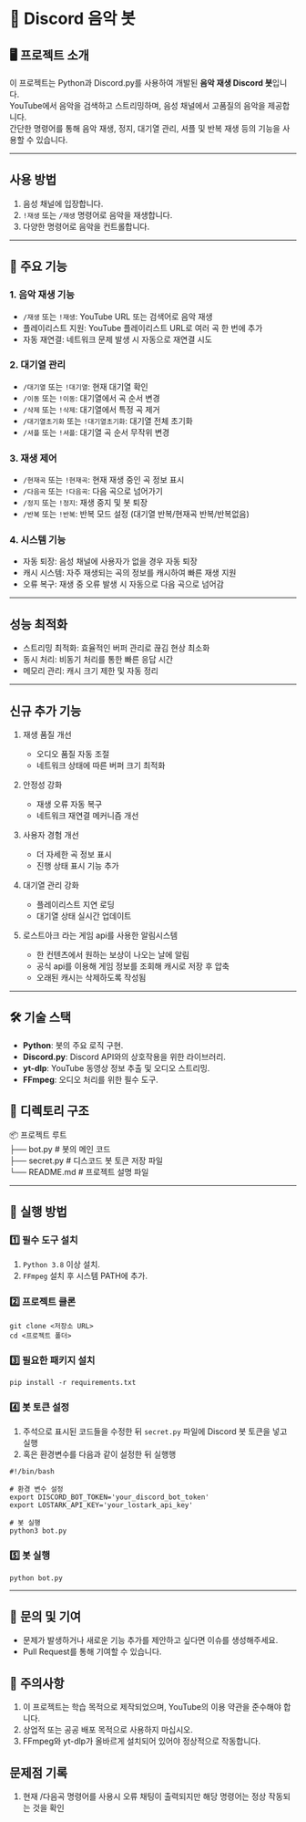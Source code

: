 # 🎵 Discord 음악 봇

## 🖥️ 프로젝트 소개

이 프로젝트는 Python과 Discord.py를 사용하여 개발된 **음악 재생 Discord 봇**입니다.  
YouTube에서 음악을 검색하고 스트리밍하며, 음성 채널에서 고품질의 음악을 제공합니다.  
간단한 명령어를 통해 음악 재생, 정지, 대기열 관리, 셔플 및 반복 재생 등의 기능을 사용할 수 있습니다.

---

## 사용 방법

1. 음성 채널에 입장합니다.
2. `!재생` 또는 `/재생` 명령어로 음악을 재생합니다.
3. 다양한 명령어로 음악을 컨트롤합니다.

---

## 📌 주요 기능

### 1. 음악 재생 기능

- `/재생` 또는 `!재생`: YouTube URL 또는 검색어로 음악 재생
- 플레이리스트 지원: YouTube 플레이리스트 URL로 여러 곡 한 번에 추가
- 자동 재연결: 네트워크 문제 발생 시 자동으로 재연결 시도

### 2. 대기열 관리

- `/대기열` 또는 `!대기열`: 현재 대기열 확인
- `/이동` 또는 `!이동`: 대기열에서 곡 순서 변경
- `/삭제` 또는 `!삭제`: 대기열에서 특정 곡 제거
- `/대기열초기화` 또는 `!대기열초기화`: 대기열 전체 초기화
- `/셔플` 또는 `!셔플`: 대기열 곡 순서 무작위 변경

### 3. 재생 제어

- `/현재곡` 또는 `!현재곡`: 현재 재생 중인 곡 정보 표시
- `/다음곡` 또는 `!다음곡`: 다음 곡으로 넘어가기
- `/정지` 또는 `!정지`: 재생 중지 및 봇 퇴장
- `/반복` 또는 `!반복`: 반복 모드 설정 (대기열 반복/현재곡 반복/반복없음)

### 4. 시스템 기능

- 자동 퇴장: 음성 채널에 사용자가 없을 경우 자동 퇴장
- 캐시 시스템: 자주 재생되는 곡의 정보를 캐시하여 빠른 재생 지원
- 오류 복구: 재생 중 오류 발생 시 자동으로 다음 곡으로 넘어감

---

## 성능 최적화

- 스트리밍 최적화: 효율적인 버퍼 관리로 끊김 현상 최소화
- 동시 처리: 비동기 처리를 통한 빠른 응답 시간
- 메모리 관리: 캐시 크기 제한 및 자동 정리

---

## 신규 추가 기능

1. 재생 품질 개선

   - 오디오 품질 자동 조절
   - 네트워크 상태에 따른 버퍼 크기 최적화

2. 안정성 강화

   - 재생 오류 자동 복구
   - 네트워크 재연결 메커니즘 개선

3. 사용자 경험 개선

   - 더 자세한 곡 정보 표시
   - 진행 상태 표시 기능 추가

4. 대기열 관리 강화

   - 플레이리스트 지연 로딩
   - 대기열 상태 실시간 업데이트

5. 로스트아크 라는 게임 api를 사용한 알림시스템

   - 한 컨텐츠에서 원하는 보상이 나오는 날에 알림
   - 공식 api를 이용해 게임 정보를 조회해 캐시로 저장 후 압축
   - 오래된 캐시는 삭제하도록 작성됨

---

## 🛠️ 기술 스택

- **Python**: 봇의 주요 로직 구현.
- **Discord.py**: Discord API와의 상호작용을 위한 라이브러리.
- **yt-dlp**: YouTube 동영상 정보 추출 및 오디오 스트리밍.
- **FFmpeg**: 오디오 처리를 위한 필수 도구.

## 📂 디렉토리 구조

📦 프로젝트 루트<br>
├── bot.py # 봇의 메인 코드<br>
├── secret.py # 디스코드 봇 토큰 저장 파일<br>
└── README.md # 프로젝트 설명 파일

---

## 🚀 실행 방법

### 1️⃣ 필수 도구 설치

1. `Python 3.8` 이상 설치.
2. `FFmpeg` 설치 후 시스템 PATH에 추가.

### 2️⃣ 프로젝트 클론

```
git clone <저장소 URL>
cd <프로젝트 폴더>
```

### 3️⃣ 필요한 패키지 설치

```
pip install -r requirements.txt
```

### 4️⃣ 봇 토큰 설정

1. 주석으로 표시된 코드들을 수정한 뒤 `secret.py` 파일에 Discord 봇 토큰을 넣고 실행
2. 혹은 환경변수를 다음과 같이 설정한 뒤 실행행

```
#!/bin/bash

# 환경 변수 설정
export DISCORD_BOT_TOKEN='your_discord_bot_token'
export LOSTARK_API_KEY='your_lostark_api_key'

# 봇 실행
python3 bot.py
```

### 5️⃣ 봇 실행

```
python bot.py
```

---

## 📧 문의 및 기여

- 문제가 발생하거나 새로운 기능 추가를 제안하고 싶다면 이슈를 생성해주세요.
- Pull Request를 통해 기여할 수 있습니다.

## 📢 주의사항

1. 이 프로젝트는 학습 목적으로 제작되었으며, YouTube의 이용 약관을 준수해야 합니다.
2. 상업적 또는 공공 배포 목적으로 사용하지 마십시오.
3. FFmpeg와 yt-dlp가 올바르게 설치되어 있어야 정상적으로 작동합니다.

## 문제점 기록

1. 현재 /다음곡 명령어를 사용시 오류 채팅이 출력되지만 해당 명령어는 정상 작동되는 것을 확인
